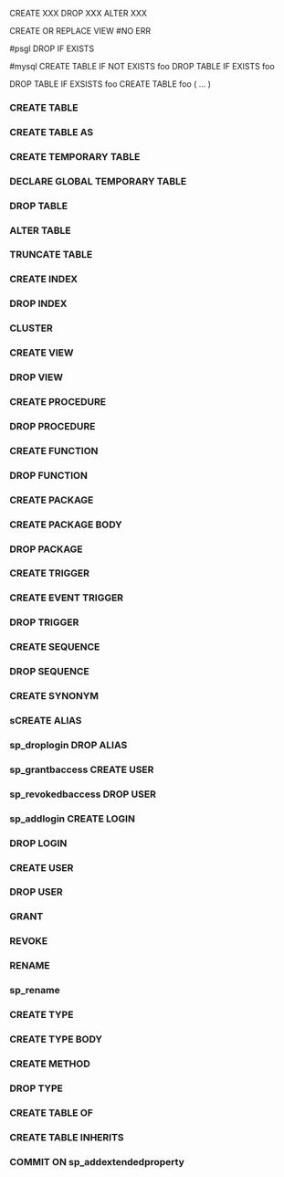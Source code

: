 CREATE XXX
DROP XXX
ALTER XXX

CREATE OR REPLACE VIEW #NO ERR

#psgl
DROP IF EXISTS

#mysql
CREATE TABLE IF NOT EXISTS foo
DROP TABLE IF EXISTS foo

DROP TABLE IF EXSISTS foo
CREATE TABLE foo ( ... )



### CREATE TABLE
### CREATE TABLE AS
### CREATE TEMPORARY TABLE
### DECLARE GLOBAL TEMPORARY TABLE
### DROP TABLE
### ALTER TABLE
### TRUNCATE TABLE
### CREATE INDEX
### DROP INDEX
### CLUSTER
### CREATE VIEW
### DROP VIEW
### CREATE PROCEDURE
### DROP PROCEDURE
### CREATE FUNCTION
### DROP FUNCTION
### CREATE PACKAGE
### CREATE PACKAGE BODY
### DROP PACKAGE
### CREATE TRIGGER
### CREATE EVENT TRIGGER
### DROP TRIGGER
### CREATE SEQUENCE
### DROP SEQUENCE
### CREATE SYNONYM
### sCREATE ALIAS
### sp_droplogin DROP ALIAS
### sp_grantbaccess CREATE USER
### sp_revokedbaccess DROP USER
### sp_addlogin CREATE LOGIN
### DROP LOGIN
### CREATE USER
### DROP USER
### GRANT
### REVOKE
### RENAME
### sp_rename
### CREATE TYPE
### CREATE TYPE BODY
### CREATE METHOD
### DROP TYPE
### CREATE TABLE OF
### CREATE TABLE INHERITS
### COMMIT ON sp_addextendedproperty

###


